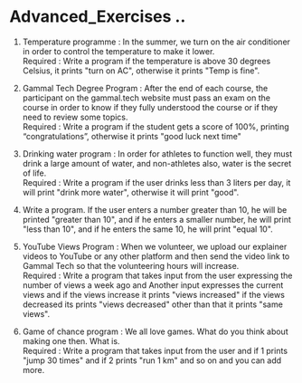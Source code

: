 # Advanced_Exercises ..

1. Temperature programme : In the summer, we turn on the air conditioner in order to control the temperature to make it lower.  
   Required : Write a program if the temperature is above 30 degrees Celsius, it prints "turn on AC", otherwise it prints "Temp is fine".

2. Gammal Tech Degree Program : After the end of each course, the participant on the gammal.tech website must pass an exam on the course in order to know if they fully understood the course or if they need to review some topics.  
   Required : Write a program if the student gets a score of 100%, printing “congratulations”, otherwise it prints "good luck next time"

3. Drinking water program : In order for athletes to function well, they must drink a large amount of water, and non-athletes also, water is the secret of life.  
   Required : Write a program if the user drinks less than 3 liters per day, it will print "drink more water", otherwise it will print "good".

4. Write a program. If the user enters a number greater than 10, he will be printed "greater than 10", and if he enters a smaller number, he will print "less than 10", and if he enters the same 10, he will print "equal 10".

5. YouTube Views Program : When we volunteer, we upload our explainer videos to YouTube or any other platform and then send the video link to Gammal Tech so that the volunteering hours will increase.  
   Required : Write a program that takes input from the user expressing the number of views a week ago and Another input expresses the current views and if the views increase it prints "views increased" if the views decreased its prints "views decreased" other than that it prints "same views".

6. Game of chance program : We all love games. What do you think about making one then. What is.  
   Required : Write a program that takes input from the user and if 1 prints "jump 30 times" and if 2 prints "run 1 km" and so on and you can add more.
